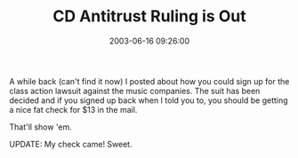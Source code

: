 ﻿---
layout: post
title: "CD Antitrust Ruling is Out"
comments: false
date: 2003-06-16 09:26:00
updated: 2004-05-03 20:30:00
categories:
 - Opinions, Politics, Rants
subtext-id: 20f326e2-d752-4584-b68e-596594d216ea
alias: /blog/CD-Antitrust-Ruling-is-Out.aspx
---


A while back (can't find it now) I posted about how you could sign up for the class action lawsuit against the music companies. The suit has been decided and if you signed up back when I told you to, you should be getting a nice fat check for $13 in the mail.

That'll show 'em.

UPDATE: My check came! Sweet.
